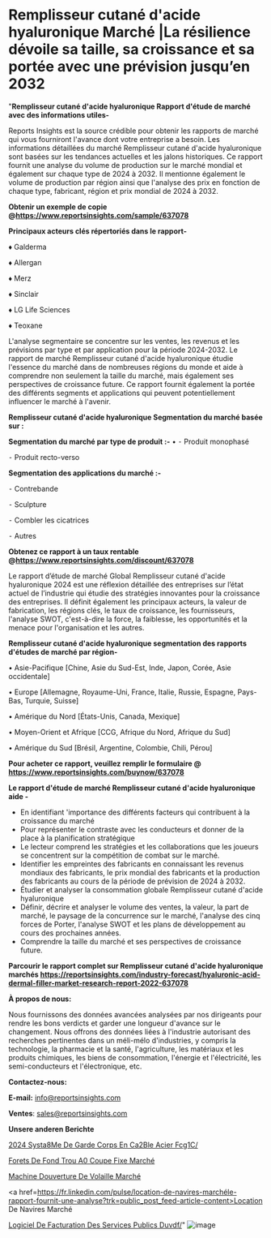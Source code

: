 # Remplisseur cutané d'acide hyaluronique Marché |La résilience dévoile sa taille, sa croissance et sa portée avec une prévision jusqu’en 2032

"<strong>Remplisseur cutané d'acide hyaluronique Rapport d'étude de marché avec des informations utiles-</strong>

Reports Insights est la source crédible pour obtenir les rapports de marché qui vous fourniront l'avance dont votre entreprise a besoin. Les informations détaillées du marché Remplisseur cutané d'acide hyaluronique sont basées sur les tendances actuelles et les jalons historiques. Ce rapport fournit une analyse du volume de production sur le marché mondial et également sur chaque type de 2024 à 2032. Il mentionne également le volume de production par région ainsi que l'analyse des prix en fonction de chaque type, fabricant, région et prix mondial de 2024 à 2032.

<strong><b>Obtenir un exemple de copie @</b></strong><a href=https://www.reportsinsights.com/sample/637078><strong><b>https://www.reportsinsights.com/sample/637078</b></strong></a>

<b>Principaux acteurs clés répertoriés dans le rapport-</b>

<b> </b>♦ Galderma

♦ Allergan

♦ Merz

♦ Sinclair

♦ LG Life Sciences

♦ Teoxane

L'analyse segmentaire se concentre sur les ventes, les revenus et les prévisions par type et par application pour la période 2024-2032. Le rapport de marché Remplisseur cutané d'acide hyaluronique étudie l'essence du marché dans de nombreuses régions du monde et aide à comprendre non seulement la taille du marché, mais également ses perspectives de croissance future. Ce rapport fournit également la portée des différents segments et applications qui peuvent potentiellement influencer le marché à l'avenir.

<strong>Remplisseur cutané d'acide hyaluronique Segmentation du marché basée sur :</strong>

<strong>Segmentation du marché par type de produit :-</strong>
•
⁃ Produit monophasé

⁃ Produit recto-verso

<strong>Segmentation des applications du marché :-</strong>

⁃ Contrebande

⁃ Sculpture

⁃ Combler les cicatrices

⁃ Autres

<strong><b>Obtenez ce rapport à un taux rentable @</b></strong><a href=https://www.reportsinsights.com/discount/637078><strong><b>https://www.reportsinsights.com/discount/637078</b></strong></a>

Le rapport d’étude de marché Global Remplisseur cutané d'acide hyaluronique 2024 est une réflexion détaillée des entreprises sur l’état actuel de l’industrie qui étudie des stratégies innovantes pour la croissance des entreprises. Il définit également les principaux acteurs, la valeur de fabrication, les régions clés, le taux de croissance, les fournisseurs, l'analyse SWOT, c'est-à-dire la force, la faiblesse, les opportunités et la menace pour l'organisation et les autres.

<strong>Remplisseur cutané d'acide hyaluronique segmentation des rapports d'études de marché par région-</strong>

• Asie-Pacifique [Chine, Asie du Sud-Est, Inde, Japon, Corée, Asie occidentale]

• Europe [Allemagne, Royaume-Uni, France, Italie, Russie, Espagne, Pays-Bas, Turquie, Suisse]

• Amérique du Nord [États-Unis, Canada, Mexique]

• Moyen-Orient et Afrique [CCG, Afrique du Nord, Afrique du Sud]

• Amérique du Sud [Brésil, Argentine, Colombie, Chili, Pérou]

<strong>Pour acheter ce rapport, veuillez remplir le formulaire @   <a href=https://www.reportsinsights.com/buynow/637078>https://www.reportsinsights.com/buynow/637078</a></strong>

<strong>Le rapport d'étude de marché Remplisseur cutané d'acide hyaluronique aide -</strong>
<ul>
  <li>En identifiant 'importance des différents facteurs qui contribuent à la croissance du marché</li>
  <li>Pour représenter le contraste avec les conducteurs et donner de la place à la planification stratégique</li>
  <li>Le lecteur comprend les stratégies et les collaborations que les joueurs se concentrent sur la compétition de combat sur le marché.</li>
  <li>Identifier les empreintes des fabricants en connaissant les revenus mondiaux des fabricants, le prix mondial des fabricants et la production des fabricants au cours de la période de prévision de 2024 à 2032.</li>
  <li>Étudier et analyser la consommation globale Remplisseur cutané d'acide hyaluronique</li>
  <li>Définir, décrire et analyser le volume des ventes, la valeur, la part de marché, le paysage de la concurrence sur le marché, l'analyse des cinq forces de Porter, l'analyse SWOT et les plans de développement au cours des prochaines années.</li>
  <li>Comprendre la taille du marché et ses perspectives de croissance future.</li>
</ul>

<strong>Parcourir le rapport complet sur Remplisseur cutané d'acide hyaluronique marchés <a href=https://reportsinsights.com/industry-forecast/hyaluronic-acid-dermal-filler-market-research-report-2022-637078>https://reportsinsights.com/industry-forecast/hyaluronic-acid-dermal-filler-market-research-report-2022-637078</a></strong>

<strong>À propos de nous:</strong>

Nous fournissons des données avancées analysées par nos dirigeants pour rendre les bons verdicts et garder une longueur d'avance sur le changement. Nous offrons des données liées à l'industrie autorisant des recherches pertinentes dans un méli-mélo d'industries, y compris la technologie, la pharmacie et la santé, l'agriculture, les matériaux et les produits chimiques, les biens de consommation, l'énergie et l'électricité, les semi-conducteurs et l'électronique, etc.

<strong>Contactez-nous:</strong>

<strong>E-mail:</strong> <a href=mailto:info@reportsinsights.com>info@reportsinsights.com</a>

<strong>Ventes</strong>: <a href=mailto:sales@reportsinsights.com>sales@reportsinsights.com</a>

<strong>Unsere anderen Berichte</strong>

<a href=https://www.linkedin.com/pulse/2024-syst%C3%A8me-de-garde-corps-en-c%C3%A2ble-acier-fcg1c/>2024 Systa8Me De Garde Corps En Ca2Ble Acier Fcg1C/</a>

<a href=https://www.linkedin.com/pulse/forets-de-fond-trou-%C3%A0-coupe-fixe-march%C3%A9-2024-pbovc/>Forets De Fond Trou A0 Coupe Fixe Marché</a>

<a href=https://www.linkedin.com/pulse/machine-douverture-de-volaille-marchéanalyse-a3msc/>Machine Douverture De Volaille Marché</a>

<a href=https://fr.linkedin.com/pulse/location-de-navires-marchéle-rapport-fournit-une-analyse?trk=public_post_feed-article-content>Location De Navires Marché</a>

<a href=https://www.linkedin.com/pulse/logiciel-de-facturation-des-services-publics-duvdf/>Logiciel De Facturation Des Services Publics Duvdf/</a>"
![image](https://github.com/daminid12/RItrends/assets/158430485/4f158852-960d-4957-8a74-0cf0d6e2a12a)
